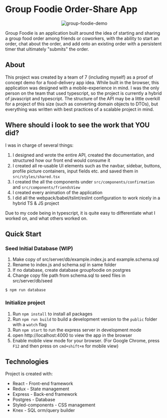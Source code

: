 # Group Foodie Order-Share App
<div align="center">
  <img src="https://github.com/erikeh/erikeh-demo-assets/blob/master/GroupFoodie-demo_aug3_v2.gif" alt="group-foodie-demo" />
</div>
	
Group Foodie is an application built around the idea of starting and sharing a group food order among friends or coworkers, with the ability to start an order, chat about the order, and add onto an existing order with a persistent timer that ultimately "submits" the order.

## About
This project was created by a team of 7 (including myself) as a proof of concept demo for a food-delivery app idea. While built in the browser, this application was designed with a mobile-experience in mind. I was the only person on the team that used typescript, so the project is currently a hybrid of javascript and typescript. The structure of the API may be a little overkill for a project of this size (such as converting domain objects to DTOs), but everything was written with best practices of a scalable project in mind.

## Where should i look to see the work that YOU did?
I was in charge of several things:
1. I designed and wrote the entire API, created the documentation, and structured how our front end would consume it
2. I created all re-usable UI elements such as the navbar, sidebar, buttons, profile picture containers, input fields etc. and saved them in `src/styles/shared.tsx`
3. I created the all the components under `src/components/confirmation` and `src/components/friendsView`
4. I created every animation of the application
5. I did all the webpack/babel/tslint/eslint configuration to work nicely in a hybrid TS & JS project

Due to my code being in typescript, it is quite easy to differentiate what I worked on, and what others worked on.
	
## Quick Start
### Seed Initial Database (WIP)
1. Make copy of src/server/db/example.index.js and example.schema.sql
2. Rename to index.js and schema.sql in same folder
3. If no database, create database groupfoodie on postgres
4. Change copy file path from schema.sql to seed files in src/server/db/seed
```
$ npm run database
```

### Initialize project
1. Run `npm install` to install all packages
2. Run `npm run build` to build a development version to the `public` folder with a `watch` flag
3. Run `npm start` to run the express server in development mode
4. open http://localhost:4000 to view the app in the browser
5. Enable mobile view mode for your browser. (For Google Chrome, press `F12` and then press on `cmd+shift+m` for mobile view)

## Technologies
Project is created with:
* React - Front-end framework
* Redux - State management
* Express - Back-end framework
* Postgres - Database
* Styled-components - CSS management
* Knex - SQL orm/query builder
